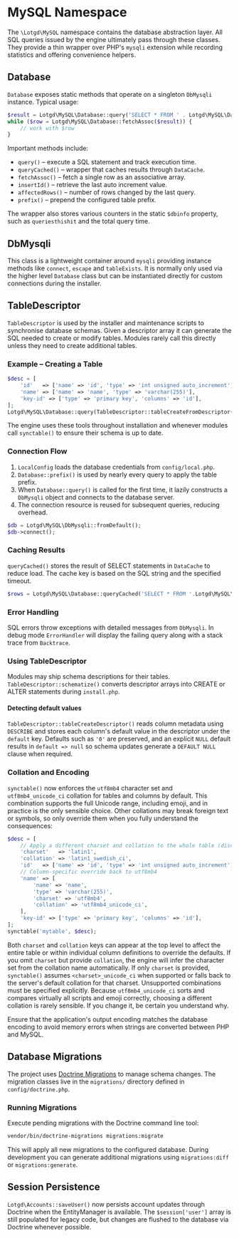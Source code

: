 # MySQL Namespace

The `\Lotgd\MySQL` namespace contains the database abstraction layer.  All SQL queries issued by the engine ultimately pass through these classes.  They provide a thin wrapper over PHP's `mysqli` extension while recording statistics and offering convenience helpers.

## Database

`Database` exposes static methods that operate on a singleton `DbMysqli` instance.  Typical usage:

```php
$result = Lotgd\MySQL\Database::query('SELECT * FROM ' . Lotgd\MySQL\Database::prefix('accounts'));
while ($row = Lotgd\MySQL\Database::fetchAssoc($result)) {
    // work with $row
}
```

Important methods include:

- `query()` – execute a SQL statement and track execution time.
- `queryCached()` – wrapper that caches results through `DataCache`.
- `fetchAssoc()` – fetch a single row as an associative array.
- `insertId()` – retrieve the last auto increment value.
- `affectedRows()` – number of rows changed by the last query.
- `prefix()` – prepend the configured table prefix.

The wrapper also stores various counters in the static `$dbinfo` property, such as `queriesthishit` and the total query time.

## DbMysqli

This class is a lightweight container around `mysqli` providing instance methods like `connect`, `escape` and `tableExists`.  It is normally only used via the higher level `Database` class but can be instantiated directly for custom connections during the installer.

## TableDescriptor

`TableDescriptor` is used by the installer and maintenance scripts to synchronise database schemas.  Given a descriptor array it can generate the SQL needed to create or modify tables.  Modules rarely call this directly unless they need to create additional tables.

### Example – Creating a Table

```php
$desc = [
    'id'   => ['name' => 'id', 'type' => 'int unsigned auto_increment'],
    'name' => ['name' => 'name', 'type' => 'varchar(255)'],
    'key-id' => ['type' => 'primary key', 'columns' => 'id'],
];
Lotgd\MySQL\Database::query(TableDescriptor::tableCreateFromDescriptor('mytable', $desc));
```

The engine uses these tools throughout installation and whenever modules call `synctable()` to ensure their schema is up to date.

### Connection Flow

1. `LocalConfig` loads the database credentials from `config/local.php`.
2. `Database::prefix()` is used by nearly every query to apply the table prefix.
3. When `Database::query()` is called for the first time, it lazily constructs a `DbMysqli` object and connects to the database server.
4. The connection resource is reused for subsequent queries, reducing overhead.

```php
$db = Lotgd\MySQL\DbMysqli::fromDefault();
$db->connect();
```

### Caching Results

`queryCached()` stores the result of SELECT statements in `DataCache` to reduce load. The cache key is based on the SQL string and the specified timeout.

```php
$rows = Lotgd\MySQL\Database::queryCached('SELECT * FROM '.Lotgd\MySQL\Database::prefix('armor'), 3600);
```

### Error Handling

SQL errors throw exceptions with detailed messages from `DbMysqli`. In debug mode `ErrorHandler` will display the failing query along with a stack trace from `Backtrace`.

### Using TableDescriptor

Modules may ship schema descriptions for their tables. `TableDescriptor::schematize()` converts descriptor arrays into CREATE or ALTER statements during `install.php`.

#### Detecting default values

`TableDescriptor::tableCreateDescriptor()` reads column metadata using
`DESCRIBE` and stores each column's default value in the descriptor under the
`default` key. Defaults such as `'0'` are preserved, and an explicit `NULL`
default results in `default => null` so schema updates generate a `DEFAULT NULL`
clause when required.

### Collation and Encoding

`synctable()` now enforces the `utf8mb4` character set and
`utf8mb4_unicode_ci` collation for tables and columns by default. This
combination supports the full Unicode range, including emoji, and in
practice is the only sensible choice. Other collations may break foreign
text or symbols, so only override them when you fully understand the
consequences:

```php
$desc = [
    // Apply a different charset and collation to the whole table (discouraged)
    'charset'   => 'latin1',
    'collation' => 'latin1_swedish_ci',
    'id'   => ['name' => 'id', 'type' => 'int unsigned auto_increment'],
    // Column‑specific override back to utf8mb4
    'name' => [
        'name' => 'name',
        'type' => 'varchar(255)',
        'charset' => 'utf8mb4',
        'collation' => 'utf8mb4_unicode_ci',
    ],
    'key-id' => ['type' => 'primary key', 'columns' => 'id'],
];
synctable('mytable', $desc);
```

Both `charset` and `collation` keys can appear at the top level to affect the
entire table or within individual column definitions to override the defaults.
If you omit `charset` but provide `collation`, the engine will infer the
character set from the collation name automatically. If only `charset` is
provided, `synctable()` assumes `<charset>_unicode_ci` when supported or falls
back to the server's default collation for that charset. Unsupported
combinations must be specified explicitly. Because `utf8mb4_unicode_ci` sorts
and compares virtually all scripts and emoji correctly, choosing a different
collation is rarely sensible. If you change it, be certain you understand why.

Ensure that the application's output encoding matches the database encoding to
avoid memory errors when strings are converted between PHP and MySQL.

## Database Migrations

The project uses [Doctrine Migrations](https://www.doctrine-project.org/projects/migrations.html) to manage schema changes. The migration classes live in the `migrations/` directory defined in `config/doctrine.php`.

### Running Migrations

Execute pending migrations with the Doctrine command line tool:

```bash
vendor/bin/doctrine-migrations migrations:migrate
```

This will apply all new migrations to the configured database. During development you can generate additional migrations using `migrations:diff` or `migrations:generate`.

## Session Persistence

`Lotgd\Accounts::saveUser()` now persists account updates through Doctrine when the
EntityManager is available.  The `$session['user']` array is still populated for
legacy code, but changes are flushed to the database via Doctrine whenever
possible.


